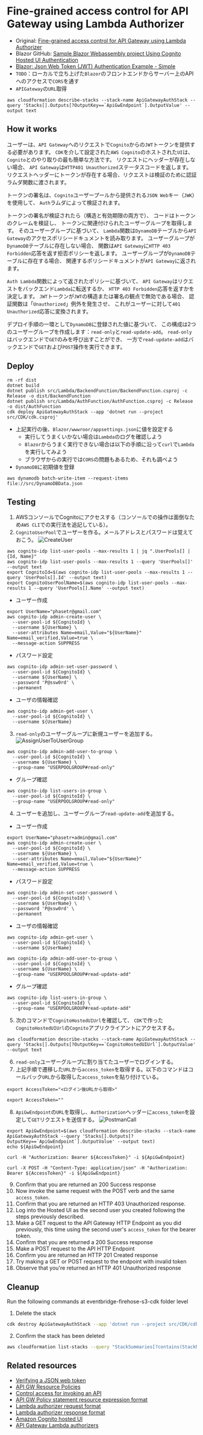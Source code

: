 # Fine-grained access control for API Gateway using Lambda Authorizer

- Original: [Fine-grained access control for API Gateway using Lambda Authorizer](https://github.com/aws-samples/aws-cdk-examples/tree/master/csharp/apigateway-cognito-lambda-dynamodb)
- Blazor GitHub: [Sample Blazor Webassembly project Using Cognito Hosted UI Authentication](https://github.com/sravimohan/blazor-webassembly-cognito-hosted-ui-sample)
- [Blazor: Json Web Token (JWT) Authentication Example - Simple](https://www.prowaretech.com/articles/current/blazor/wasm/jwt-authentication-simple#!)
- `TODO`：ローカルで立ち上げた`Blazor`のフロントエンドからサーバー上のAPIへのアクセスで`CORS`を通す
- `APIGateway`の`URL`取得

```shell
aws cloudformation describe-stacks --stack-name ApiGatewayAuthStack --query 'Stacks[].Outputs[?OutputKey==`ApiGwEndpoint`].OutputValue' --output text
```

## How it works

ユーザーは、`API Gateway`へのリクエストで`Cognito`からの`JWT`トークンを提供する必要があります。
`CDK`を介して設定された`AWS Cognito`のホストされた`UI`は、`Cognito`とのやり取りの最も簡単な方法です。
リクエストにヘッダーが存在しない場合、
`API Gateway`は`HTTP401 Unauthorized`ステータスコードを返します。
リクエストヘッダーにトークンが存在する場合、リクエストは検証のために認証ラムダ関数に渡されます。

トークンの署名は、`Cognito`ユーザープールから提供される`JSON Web`キー（`JWK`）を使用して、
`Auth`ラムダによって検証されます。

トークンの署名が検証されたら（構造と有効期限の両方で）、
コードはトークンのクレームを検証し、
トークンに関連付けられたユーザーグループを取得します。
そのユーザーグループに基づいて、
`Lambda`関数は`DynamoDB`テーブルから`API Gateway`のアクセスポリシードキュメントを読み取ります。
ユーザーグループが`DynamoDB`テーブルに存在しない場合、
関数は`API Gateway`に`HTTP 403 Forbidden`応答を返す拒否ポリシーを返します。
ユーザーグループが`DynamoDB`テーブルに存在する場合、
関連するポリシードキュメントが`API Gateway`に返されます。

`Auth Lambda`関数によって返されたポリシーに基づいて、
`API Gateway`はリクエストをバックエンド`Lambda`に転送するか、
`HTTP 403 Forbidden`応答を返すかを決定します。
`JWT`トークンが`JWT`の構造または署名の観点で無効である場合、
認証関数は「`Unauthorized`」例外を発生させ、
これがユーザーに対して`401 Unauthorized`応答に変換されます。

デプロイ手順の一環として`DynamoDB`に登録された値に基づいて、
この構成は2つのユーザーグループを作成します：`read-only`と`read-update-add`。
`read-only`はバックエンドで`GET`のみを呼び出すことができ、
一方で`read-update-add`はバックエンドで`GET`および`POST`操作を実行できます。

## Deploy

```shell
rm -rf dist
dotnet build
dotnet publish src/Lambda/BackendFunction/BackendFunction.csproj -c Release -o dist/BackendFunction
dotnet publish src/Lambda/AuthFunction/AuthFunction.csproj -c Release -o dist/AuthFunction
cdk deploy ApiGatewayAuthStack --app 'dotnet run --project src/CDK/cdk.csproj'
```

- 上記実行の後、`Blazor/wwwroor/appsettings.json`に値を設定する
  - 実行してうまくいかない場合は`Lambda`のログを確認しよう 
  - `Blazor`からうまく実行できない場合は以下の手順に沿って`curl`で`Lambda`を実行してみよう
  - ブラウザからの実行では`CORS`の問題もあるため、それも調べよう
- `DynamoDB`に初期値を登録

```shell
aws dynamodb batch-write-item --request-items file://src/DynamoDBData.json
```

## Testing

1. AWSコンソールでCognitoにアクセスする（コンソールでの操作は面倒なため`AWS CLI`での実行法を追記している）。
2. `CognitoUserPool`でユーザーを作る。メールアドレスとパスワードは覚えておこう。
   ![CreateUser](CognitoUserCreate.png)

```shell
aws cognito-idp list-user-pools --max-results 1 | jq ".UserPools[] | {Id, Name}"
aws cognito-idp list-user-pools --max-results 1 --query 'UserPools[]' --output text
export CognitoId=$(aws cognito-idp list-user-pools --max-results 1 --query 'UserPools[].Id' --output text)
export CognitoUserPoolName=$(aws cognito-idp list-user-pools --max-results 1 --query 'UserPools[].Name' --output text)
```

- ユーザー作成

```shell
export UserName="phasetr@gmail.com"
aws cognito-idp admin-create-user \
  --user-pool-id ${CognitoId} \
  --username ${UserName} \
  --user-attributes Name=email,Value="${UserName}" Name=email_verified,Value=true \
  --message-action SUPPRESS
```

- パスワード設定

```shell
aws cognito-idp admin-set-user-password \
  --user-pool-id ${CognitoId} \
  --username ${UserName} \
  --password 'P@ssw0rd' \
  --permanent
```

- ユーザの情報確認

```shell
aws cognito-idp admin-get-user \
  --user-pool-id ${CognitoId} \
  --username ${UserName}
```

3. `read-only`のユーザーグループに新規ユーザーを追加する。
   ![AssignUserToUserGroup](AssignUserToGroup.png)

```shell
aws cognito-idp admin-add-user-to-group \
  --user-pool-id ${CognitoId} \
  --username ${UserName} \
  --group-name "USERPOOLGROUP#read-only"
```

- グループ確認

```shell
aws cognito-idp list-users-in-group \
  --user-pool-id ${CognitoId} \
  --group-name "USERPOOLGROUP#read-only"
```

4. ユーザーを追加し、ユーザーグループ`read-update-add`を追加する。

- ユーザー作成

```shell
export UserName="phasetr+admin@gmail.com"
aws cognito-idp admin-create-user \
  --user-pool-id ${CognitoId} \
  --username ${UserName} \
  --user-attributes Name=email,Value="${UserName}" Name=email_verified,Value=true \
  --message-action SUPPRESS
```

- パスワード設定

```shell
aws cognito-idp admin-set-user-password \
  --user-pool-id ${CognitoId} \
  --username ${UserName} \
  --password 'P@ssw0rd' \
  --permanent
```

- ユーザの情報確認

```shell
aws cognito-idp admin-get-user \
  --user-pool-id ${CognitoId} \
  --username ${UserName}
```

```shell
aws cognito-idp admin-add-user-to-group \
  --user-pool-id ${CognitoId} \
  --username ${UserName} \
  --group-name "USERPOOLGROUP#read-update-add"
```

- グループ確認

```shell
aws cognito-idp list-users-in-group \
  --user-pool-id ${CognitoId} \
  --group-name "USERPOOLGROUP#read-update-add"
```

5. 次のコマンドで`CognitoHostedUIUrl`を確認して、
   `CDK`で作った`CognitoHostedUIUrl`の`Cognito`アプリクライアントにアクセスする。 

```shell
aws cloudformation describe-stacks --stack-name ApiGatewayAuthStack --query 'Stacks[].Outputs[?OutputKey==`CognitoHostedUIUrl`].OutputValue' --output text
```

6. `read-only`ユーザーグループに割り当てたユーザーでログインする。
7. 上記手順で遷移した`URL`から`access_token`を取得する。以下のコマンドはコールバック`URL`から取得した`access_token`を貼り付けている。

```shell
export AccessToken="<ログイン後URLから取得>"
```

```shell
export AccessToken=""
```

8. `ApiGwEndpoint`の`URL`を取得し、`Authorization`ヘッダーに`access_token`を設定して`GET`リクエストを送信する。
   ![PostmanCall](PostmanCall.png)

```shell
export ApiGwEndpoint=$(aws cloudformation describe-stacks --stack-name ApiGatewayAuthStack --query 'Stacks[].Outputs[?OutputKey==`ApiGwEndpoint`].OutputValue' --output text)
echo ${ApiGwEndpoint}
```

```shell
curl -H "Authorization: Bearer ${AccessToken}" -i ${ApiGwEndpoint}
```

```shell
curl -X POST -H "Content-Type: application/json" -H "Authorization: Bearer ${AccessToken}" -i ${ApiGwEndpoint}
```

9. Confirm that you are returned an 200 Success response
10. Now invoke the same request with the POST verb and the same `access_token`.
11. Confirm that you are returned an HTTP 403 Unauthorized response.
12. Log into the Hosted UI as the second user you created following the steps previously described.
13. Make a GET request to the API Gateway HTTP Endpoint as you did previously, 
    this time using the second user's `access_token` for the bearer token.
14. Confirm that you are returned a 200 Success response
15. Make a POST request to the API HTTP Endpoint
16. Confirm you are returned an HTTP 201 Created response
17. Try making a GET or POST request to the endpoint with invalid token
18. Observe that you're returned an HTTP 401 Unauthorized response

## Cleanup

Run the following commands at eventbridge-firehose-s3-cdk folder level

1. Delete the stack

```bash
cdk destroy ApiGatewayAuthStack --app 'dotnet run --project src/CDK/cdk.csproj'
```

2. Confirm the stack has been deleted

```bash
aws cloudformation list-stacks --query "StackSummaries[?contains(StackName,'ApiGatewayAuthStack')].StackStatus"
```

## Related resources

- [Verifying a JSON web token](https://docs.aws.amazon.com/cognito/latest/developerguide/amazon-cognito-user-pools-using-tokens-verifying-a-jwt.html)
- [API GW Resource Policies](https://docs.aws.amazon.com/apigateway/latest/developerguide/apigateway-resource-policies.html)
- [Control access for invoking an API](https://docs.aws.amazon.com/apigateway/latest/developerguide/api-gateway-control-access-using-iam-policies-to-invoke-api.html)
- [API GW Policy statement resource expression format](https://docs.aws.amazon.com/apigateway/latest/developerguide/api-gateway-control-access-using-iam-policies-to-invoke-api.html#api-gateway-iam-policy-resource-format-for-executing-api)
- [Lambda authorizer request format](https://docs.aws.amazon.com/apigateway/latest/developerguide/api-gateway-lambda-authorizer-input.html)
- [Lambda authorizer response format](https://docs.aws.amazon.com/apigateway/latest/developerguide/api-gateway-lambda-authorizer-output.html)
- [Amazon Cognito hosted UI](https://docs.aws.amazon.com/cognito/latest/developerguide/cognito-user-pools-app-integration.html)
- [API Gateway Lambda authorizers](https://docs.aws.amazon.com/apigateway/latest/developerguide/apigateway-use-lambda-authorizer.html)
